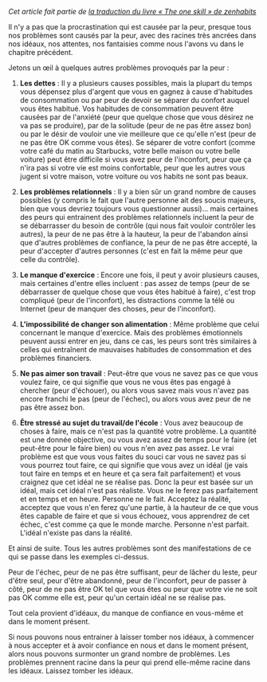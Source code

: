 <!-- 
.. title: Gérer la peur
.. slug: gerer-la-peur
.. date: 2014-10-03 22:34:09+02:00
.. tags: Zen habits, L'unique compétence
.. category: 
.. link: 
.. description: 
.. type: text
-->

_Cet article fait partie de [la traduction du livre « The one skill » de zenhabits](/blog/traduction-du-livre-the-one-skill-de-zenhabits/)_

Il n'y a pas que la procrastination qui est causée par la peur, presque tous nos problèmes sont causés par la peur, avec des racines très ancrées dans nos idéaux, nos attentes, nos fantaisies comme nous l'avons vu dans le chapitre précédent.

Jetons un œil à quelques autres problèmes provoqués par la peur :

1. __Les dettes__ : Il y a plusieurs causes possibles, mais la plupart du temps vous dépensez plus d'argent que vous en gagnez à cause d'habitudes de consommation ou par peur de devoir se séparer du confort auquel vous êtes habitué. Vos habitudes de consommation peuvent être causées par de l'anxiété (peur que quelque chose que vous désirez ne va pas se produire), par de la solitude (peur de ne pas être assez bon) ou par le désir de vouloir une vie meilleure que ce qu'elle n'est (peur de ne pas être OK comme vous êtes). Se séparer de votre confort (comme votre café du matin au Starbucks, votre belle maison ou votre belle voiture) peut être difficile si vous avez peur de l'inconfort, peur que ça n'ira pas si votre vie est moins confortable, peur que les autres vous jugent si votre maison, votre voiture ou vos habits ne sont pas beaux.

2. __Les problèmes relationnels__ : Il y a bien sûr un grand nombre de causes possibles (y compris le fait que l'autre personne ait des soucis majeurs, bien que vous devriez toujours vous questionner aussi)… mais certaines des peurs qui entrainent des problèmes relationnels incluent la peur de se débarrasser du besoin de contrôle (qui nous fait vouloir contrôler les autres), la peur de ne pas être à la hauteur, la peur de l'abandon ainsi que d'autres problèmes de confiance, la peur de ne pas être accepté, la peur d'accepter d'autres personnes (c'est en fait la même peur que celle du contrôle).

3. __Le manque d'exercice__ : Encore une fois, il peut y avoir plusieurs causes, mais certaines d'entre elles incluent : pas assez de temps (peur de se débarrasser de quelque chose que vous êtes habitué à faire), c'est trop compliqué (peur de l'inconfort), les distractions comme la télé ou Internet (peur de manquer des choses, peur de l'inconfort).

4. __L'impossibilité de changer son alimentation__ : Même problème que celui concernant le manque d'exercice. Mais des problèmes émotionnels peuvent aussi entrer en jeu, dans ce cas, les peurs sont très similaires à celles qui entraînent de mauvaises habitudes de consommation et des problèmes financiers.

5. __Ne pas aimer son travail__ : Peut-être que vous ne savez pas ce que vous voulez faire, ce qui signifie que vous ne vous êtes pas engagé à chercher (peur d'échouer), ou alors vous savez mais vous n'avez pas encore franchi le pas (peur de l'échec), ou alors vous avez peur de ne pas être assez bon.

6. __Être stressé au sujet du travail/de l'école__ : Vous avez beaucoup de choses à faire, mais ce n'est pas la quantité votre problème. La quantité est une donnée objective, ou vous avez assez de temps pour le faire (et peut-être pour le faire bien) ou vous n'en avez pas assez. Le vrai problème est que vous vous faites du souci car vous ne savez pas si vous pourrez tout faire, ce qui signifie que vous avez un idéal (je vais tout faire en temps et en heure et ça sera fait parfaitement) et vous craignez que cet idéal ne se réalise pas. Donc la peur est basée sur un idéal, mais cet idéal n'est pas réaliste. Vous ne le ferez pas parfaitement et en temps et en heure. Personne ne le fait. Acceptez la réalité, acceptez que vous n'en ferez qu'une partie, à la hauteur de ce que vous êtes capable de faire et que si vous échouez, vous apprendrez de cet échec, c'est comme ça que le monde marche. Personne n'est parfait. L'idéal n'existe pas dans la réalité.

Et ainsi de suite. Tous les autres problèmes sont des manifestations de ce qui se passe dans les exemples ci-dessus.

Peur de l'échec, peur de ne pas être suffisant, peur de lâcher du leste, peur d'être seul, peur d'être abandonné, peur de l'inconfort, peur de passer à côté, peur de ne pas être OK tel que vous êtes ou peur que votre vie ne soit pas OK comme elle est, peur qu'un certain idéal ne se réalise pas.

Tout cela provient d'idéaux, du manque de confiance en vous-même et dans le moment présent.

Si nous pouvons nous entrainer à laisser tomber nos idéaux, à commencer à nous accepter et à avoir confiance en nous et dans le moment présent, alors nous pouvons surmonter un grand nombre de problèmes. Les problèmes prennent racine dans la peur qui prend elle-même racine dans les idéaux. Laissez tomber les idéaux.


